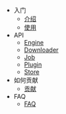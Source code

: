 - 入门
	- [介绍](start/Introduce.md)
	- [使用](start/Use.md)
- API
	- [Engine](api/Engine.md)
	- [Downloader](api/Downloader.md)
	- [Job](api/Job.md)
	- [Plugin](api/Plugin.md)
	- [Store](api/Store.md)
- 如何贡献
	- [贡献](Contribution.md)
- FAQ
	- [FAQ](FAQ.md)